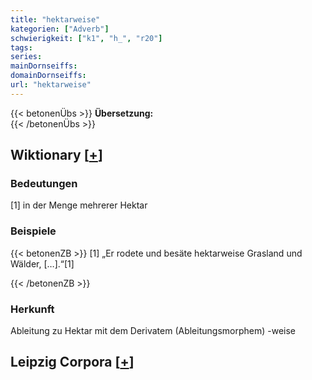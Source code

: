 ```yaml
---
title: "hektarweise"
kategorien: ["Adverb"]
schwierigkeit: ["k1", "h_", "r20"]
tags:
series:
mainDornseiffs:
domainDornseiffs:
url: "hektarweise"
---
```


{{< betonenÜbs >}}
**Übersetzung:**  
{{< /betonenÜbs >}}

## Wiktionary [[+](https://de.wiktionary.org/wiki/hektarweise)]

### Bedeutungen
[1] in der Menge mehrerer Hektar  

### Beispiele
{{< betonenZB >}}
[1] „Er rodete und besäte hektarweise Grasland und Wälder, […].“[1]  

{{< /betonenZB >}}
### Herkunft
Ableitung zu Hektar mit dem Derivatem (Ableitungsmorphem) -weise  


## Leipzig Corpora [[+](https://corpora.uni-leipzig.de/en/res?word=hektarweise&corpusId=deu_newscrawl-public_2018)]

